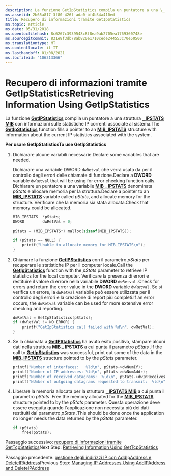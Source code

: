 ```yaml
---
description: La funzione GetIpStatistics compila un puntatore a una \_ struttura IPSTATS MIB con informazioni sulle statistiche IP correnti associate al sistema.
ms.assetid: 2b65a817-3f80-426f-ada0-bf4b34a410ed
title: Recupero di informazioni tramite GetIpStatistics
ms.topic: article
ms.date: 05/31/2018
ms.openlocfilehash: 8c6267c3939548c8f8ea9ab2705ea1769360748e
ms.sourcegitcommit: 831e8f3db78ab820e1710cede244553c70e50500
ms.translationtype: MT
ms.contentlocale: it-IT
ms.lasthandoff: 01/08/2021
ms.locfileid: "106313366"
---
```

# <a name="retrieving-information-using-getipstatistics"></a><span data-ttu-id="15986-103">Recupero di informazioni tramite GetIpStatistics</span><span class="sxs-lookup"><span data-stu-id="15986-103">Retrieving Information Using GetIpStatistics</span></span>

<span data-ttu-id="15986-104">La funzione [**GetIPStatistics**](/windows/desktop/api/Iphlpapi/nf-iphlpapi-getipstatistics) compila un puntatore a una struttura [**\_ IPSTATS MIB**](/windows/win32/api/ipmib/ns-ipmib-mib_ipstats_lh) con informazioni sulle statistiche IP correnti associate al sistema.</span><span class="sxs-lookup"><span data-stu-id="15986-104">The [**GetIpStatistics**](/windows/desktop/api/Iphlpapi/nf-iphlpapi-getipstatistics) function fills a pointer to an [**MIB\_IPSTATS**](/windows/win32/api/ipmib/ns-ipmib-mib_ipstats_lh) structure with information about the current IP statistics associated with the system.</span></span>

<span data-ttu-id="15986-105">**Per usare GetIpStatistics**</span><span class="sxs-lookup"><span data-stu-id="15986-105">**To use GetIpStatistics**</span></span>

1.  <span data-ttu-id="15986-106">Dichiarare alcune variabili necessarie.</span><span class="sxs-lookup"><span data-stu-id="15986-106">Declare some variables that are needed.</span></span>

    <span data-ttu-id="15986-107">Dichiarare una  variabile DWORD `dwRetval` che verrà usata da per il controllo degli errori delle chiamate di funzione.</span><span class="sxs-lookup"><span data-stu-id="15986-107">Declare a **DWORD** variable `dwRetval` that will be using for error checking function calls.</span></span> <span data-ttu-id="15986-108">Dichiarare un puntatore a una variabile [**MIB \_ IPSTATS**](/windows/win32/api/ipmib/ns-ipmib-mib_ipstats_lh) denominata *pStats* e allocare memoria per la struttura.</span><span class="sxs-lookup"><span data-stu-id="15986-108">Declare a pointer to an [**MIB\_IPSTATS**](/windows/win32/api/ipmib/ns-ipmib-mib_ipstats_lh) variable called *pStats*, and allocate memory for the structure.</span></span> <span data-ttu-id="15986-109">Verificare che la memoria sia stata allocata.</span><span class="sxs-lookup"><span data-stu-id="15986-109">Check that memory could be allocated.</span></span>

    ```C++
    MIB_IPSTATS  *pStats;
    DWORD        dwRetVal = 0;

    pStats = (MIB_IPSTATS*) malloc(sizeof(MIB_IPSTATS));

    if (pStats == NULL) {
        printf("Unable to allocate memory for MIB_IPSTATS\n");
    }
    ```

    

2.  <span data-ttu-id="15986-110">Chiamare la funzione [**GetIPStatistics**](/windows/desktop/api/Iphlpapi/nf-iphlpapi-getipstatistics) con il parametro *pStats* per recuperare le statistiche IP per il computer locale.</span><span class="sxs-lookup"><span data-stu-id="15986-110">Call the [**GetIpStatistics**](/windows/desktop/api/Iphlpapi/nf-iphlpapi-getipstatistics) function with the *pStats* parameter to retrieve IP statistics for the local computer.</span></span> <span data-ttu-id="15986-111">Verificare la presenza di errori e restituire il valore di errore nella variabile **DWORD** `dwRetval` .</span><span class="sxs-lookup"><span data-stu-id="15986-111">Check for errors and return the error value in the **DWORD** variable `dwRetval`.</span></span> <span data-ttu-id="15986-112">Se si verifica un errore, la `dwRetval` variabile può essere utilizzata per il controllo degli errori e la creazione di report più completi.</span><span class="sxs-lookup"><span data-stu-id="15986-112">If an error occurs, the `dwRetval` variable can be used for more extensive error checking and reporting.</span></span>
    ```C++
    dwRetVal = GetIpStatistics(pStats);
    if (dwRetVal != NO_ERROR) {
        printf("GetIpStatistics call failed with %d\n", dwRetVal);
    }
    ```

    

3.  <span data-ttu-id="15986-113">Se la chiamata a [**GetIPStatistics**](/windows/desktop/api/Iphlpapi/nf-iphlpapi-getipstatistics) ha avuto esito positivo, stampare alcuni dati nella struttura [**MIB \_ IPSTATS**](/windows/win32/api/ipmib/ns-ipmib-mib_ipstats_lh) a cui punta il parametro *pStats* .</span><span class="sxs-lookup"><span data-stu-id="15986-113">If the call to [**GetIpStatistics**](/windows/desktop/api/Iphlpapi/nf-iphlpapi-getipstatistics) was successful, print out some of the data in the [**MIB\_IPSTATS**](/windows/win32/api/ipmib/ns-ipmib-mib_ipstats_lh) structure pointed to by the *pStats* parameter.</span></span>
    ```C++
    printf("Number of interfaces:   %ld\n", pStats->dwNumIf);
    printf("Number of IP addresses: %ld\n", pStats->dwNumAddr);
    printf("Number of received datagrams:  %ld\n", pStats->dwInReceives);
    printf("NUmber of outgoing datagrams requested to transmit:  %ld\n", pStats->dwOutRequests);
    ```

    

4.  <span data-ttu-id="15986-114">Liberare la memoria allocata per la struttura [**\_ IPSTATS MIB**](/windows/win32/api/ipmib/ns-ipmib-mib_ipstats_lh) a cui punta il parametro *pStats* .</span><span class="sxs-lookup"><span data-stu-id="15986-114">Free the memory allocated for the [**MIB\_IPSTATS**](/windows/win32/api/ipmib/ns-ipmib-mib_ipstats_lh) structure pointed to by the *pStats* parameter.</span></span> <span data-ttu-id="15986-115">Questa operazione deve essere eseguita quando l'applicazione non necessita più dei dati restituiti dal parametro *pStats* .</span><span class="sxs-lookup"><span data-stu-id="15986-115">This should be done once the application no longer needs the data returned by the *pStats* parameter.</span></span>
    ```C++
    if (pStats)
        free(pStats);
    ```

    

<span data-ttu-id="15986-116">Passaggio successivo: [recupero di informazioni tramite GetTcpStatistics](retrieving-information-using-gettcpstatistics.md)</span><span class="sxs-lookup"><span data-stu-id="15986-116">Next Step: [Retrieving Information Using GetTcpStatistics](retrieving-information-using-gettcpstatistics.md)</span></span>

<span data-ttu-id="15986-117">Passaggio precedente: [gestione degli indirizzi IP con AddIpAddress e DeleteIPAddress](managing-ip-addresses-using-addipaddress-and-deleteipaddress.md)</span><span class="sxs-lookup"><span data-stu-id="15986-117">Previous Step: [Managing IP Addresses Using AddIPAddress and DeleteIPAddress](managing-ip-addresses-using-addipaddress-and-deleteipaddress.md)</span></span>

 

 
